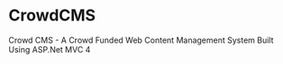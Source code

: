 CrowdCMS
========

Crowd CMS - A Crowd Funded Web Content Management System Built Using ASP.Net MVC 4
